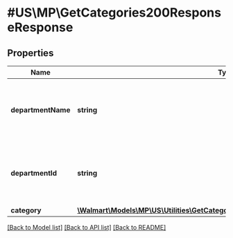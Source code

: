 # #US\MP\GetCategories200ResponseResponse

## Properties

Name | Type | Description | Notes
------------ | ------------- | ------------- | -------------
**departmentName** | **string** | The department name for which the categories have to be fetched | [optional]
**departmentId** | **string** | The department id for which the categories have to be fetched | [optional]
**category** | [**\Walmart\Models\MP\US\Utilities\GetCategories200ResponseResponseCategoryInner[]**](GetCategories200ResponseResponseCategoryInner.md) |  | [optional]


[[Back to Model list]](../) [[Back to API list]](../../Api/US/MP) [[Back to README]](../../README.md)
